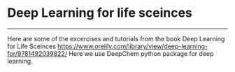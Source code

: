 # Deep Learning for life sceinces
______________________________________

Here are some of the excercises and tutorials from the book Deep Learning for Life Sceinces
https://www.oreilly.com/library/view/deep-learning-for/9781492039822/
Here we use DeepChem python package for deep learning.